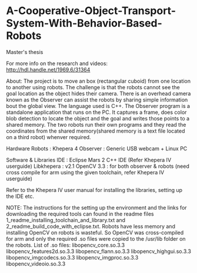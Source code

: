 # A-Cooperative-Object-Transport-System-With-Behavior-Based-Robots
Master's thesis

For more info on the research and videos:
http://hdl.handle.net/1969.6/31364


About:
The project is to move an box (rectangular cuboid) from one location to another using robots. The challenge is that the robots cannot see the goal location as the object hides their camera. There is an overhead camera known as the Observer can assist the robots by sharing simple information bout the global view. The language used is C++. The Observer program is a standalone application that runs on the PC. It captures a frame, does color blob detection to locate the object and the goal and writes those points to a shared memory. The two robots run their own programs and they read the coordinates from the shared memory(shared memory is a text file located on a third robot) whenver required.  



Hardware
Robots      :   Khepera 4
Observer    :   Generic USB webcam + Linux PC

Software & Libraries
IDE         :   Eclipse Mars 2 C++ IDE (Refer Khepera IV userguide)
Libkhepera  :   v2.1
OpenCV 3.3  :   for both observer & robots (need cross compile for arm using the given toolchain, refer Khepera IV userguide)

Refer to the Khepera IV user manual for installing the libraries, setting up the IDE etc.

NOTE: The instructions for the setting up the environment and the links for downloading the required tools can found in the readme files 1_readme_installing_toolchain_and_library.txt and 2_readme_build_code_with_eclipse.txt.
Robots have less memory and installing OpenCV on robots is wasteful. So OpenCV was cross-compiled for arm and only the required .so files were copied to the /usr/lib folder on the robots.
List of .so files:
    libopencv_core.so.3.3
    libopencv_features2d.so.3.3
    libopencv_flann.so.3.3
    libopencv_highgui.so.3.3
    libopencv_imgcodecs.so.3.3
    libopencv_imgproc.so.3.3
    libopencv_videoio.so.3.3
